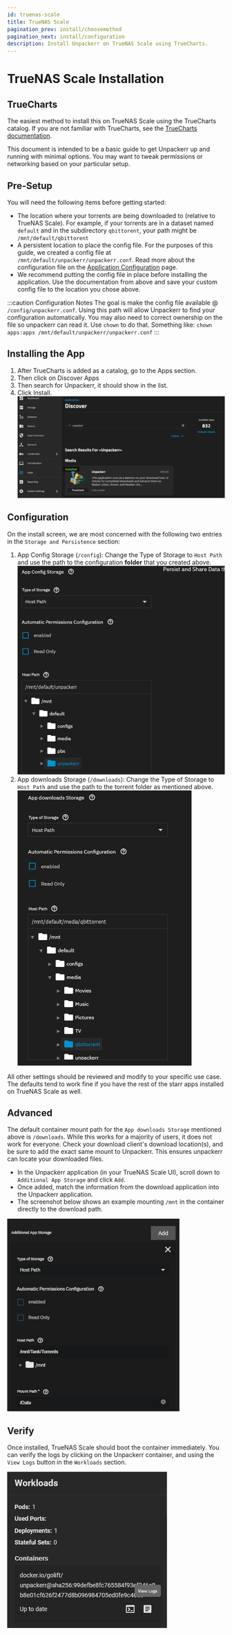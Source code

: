 ```yaml
---
id: truenas-scale
title: TrueNAS Scale
pagination_prev: install/choosemethod
pagination_next: install/configuration
description: Install Unpackerr on TrueNAS Scale using TrueCharts.
---
```


# TrueNAS Scale Installation

## TrueCharts

The easiest method to install this on TrueNAS Scale using the TrueCharts catalog.
If you are not familiar with TrueCharts, see the
[TrueCharts documentation](https://truecharts.org/manual/SCALE/guides/getting-started/).

This document is intended to be a basic guide to get Unpackerr up and running with minimal options.
You may want to tweak permissions or networking based on your particular setup.

## Pre-Setup

You will need the following items before getting started:

- The location where your torrents are being downloaded to (relative to TrueNAS Scale).
   For example, if your torrents are in a dataset named `default` and in the subdirectory `qbittorent`,
   your path might be `/mnt/default/qbittorent`
- A persistent location to place the config file.
   For the purposes of this guide, we created a config file at `/mnt/default/unpackerr/unpackerr.conf`.
   Read more about the configuration file on the [Application Configuration](/docs/install/configuration.md) page.
- We recommend putting the config file in place before installing the application.
   Use the documentation from above and save your custom config file to the location you chose above.

:::caution Configuration Notes
The goal is make the config file available @ `/config/unpackerr.conf`. 
Using this path will allow Unpackerr to find your configuration automatically.
You may also need to correct ownership on the file so unpackerr can read it. 
Use `chown` to do that. Something like: `chown apps:apps /mnt/default/unpackerr/unpackerr.conf`
:::

## Installing the App

1. After TrueCharts is added as a catalog, go to the Apps section.
1. Then click on Discover Apps
1. Then search for Unpackerr, it should show in the list.
1. Click Install. <br/>
   ![TrueNAS Scale Discover Apps page](/img/screenshots/truenas-scale/discover.png)

## Configuration

On the install screen, we are most concerned with the following two entries in the `Storage and Persistence` section:

1. App Config Storage (`/config`): Change the Type of Storage to `Host Path`
   and use the path to the configuration **folder** that you created above.<br/>
   ![App Config Storage example](/img/screenshots/truenas-scale/app-config.png)
1. App downloads Storage (`/downloads`): Change the Type of Storage to `Host Path`
   and use the path to the torrent folder as mentioned above.<br/>
   ![App downloads Storage example](/img/screenshots/truenas-scale/download-config.png)

All other settings should be reviewed and modify to your specific use case.
The defaults tend to work fine if you have the rest of the starr apps installed on TrueNAS Scale as well.

## Advanced

The default container mount path for the `App downloads Storage` mentioned above is `/downloads`.
While this works for a majority of users, it does not work for everyone. Check your download client's
download location(s), and be sure to add the exact same mount to Unpackerr. This ensures unpackerr
can locate your downloaded files.

- In the Unpackerr application (in your TrueNAS Scale UI), scroll down to `Additional App Storage` and click `Add`.
- Once added, match the information from the download application into the Unpackerr application.
- The screenshot below shows an example mounting `/mnt` in the container directly to the download path.

![App Additional Storage example](/img/screenshots/truenas-scale/app-storage.png)

## Verify

Once installed, TrueNAS Scale should boot the container immediately.
You can verify the logs by clicking on the Unpackerr container,
and using the `View Logs` button in the `Workloads` section.

![View Logs button](/img/screenshots/truenas-scale/view-logs.png)
